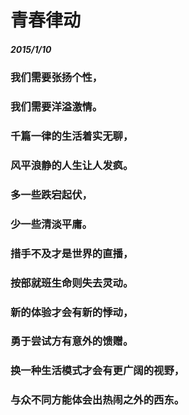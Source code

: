 # 青春律动
##### 2015/1/10
### 我们需要张扬个性，
### 我们需要洋溢激情。
### 千篇一律的生活着实无聊，
### 风平浪静的人生让人发疯。
### 多一些跌宕起伏，
### 少一些清淡平庸。
### 措手不及才是世界的直播，
### 按部就班生命则失去灵动。
### 新的体验才会有新的悸动，
### 勇于尝试方有意外的馈赠。
### 换一种生活模式才会有更广阔的视野，
### 与众不同方能体会出热闹之外的西东。
